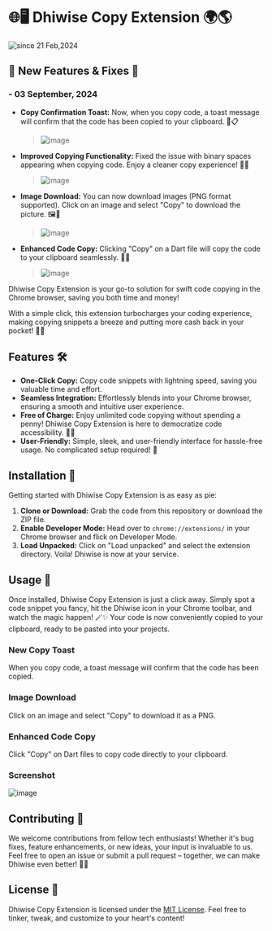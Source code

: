 

# 🌐🖥️ Dhiwise Copy Extension 🌍🌎

<p>
  <img src="https://komarev.com/ghpvc/?username=dhiwise-exts&label=Dhiwise%20Extension&color=0e75b6&style=flat" alt="since 21 Feb,2024" />
</p>

## 🚀 New Features & Fixes 🎉  
###  - 03 September, 2024

- **Copy Confirmation Toast:** Now, when you copy code, a toast message will confirm that the code has been copied to your clipboard. 🚀📋
  > ![image](https://github.com/user-attachments/assets/cb5fdfa3-be63-4d00-b4aa-14a3c3cb23e2)
- **Improved Copying Functionality:** Fixed the issue with binary spaces appearing when copying code. Enjoy a cleaner copy experience! 🧹✨
  >![image](https://github.com/user-attachments/assets/6fb45595-a6a6-482d-adbf-be7739c432e6)
- **Image Download:** You can now download images (PNG format supported). Click on an image and select "Copy" to download the picture. 🖼️💾
  >![image](https://github.com/user-attachments/assets/ae19359a-b9b4-4d0e-b8b8-3d3fec6201b4)
- **Enhanced Code Copy:** Clicking "Copy" on a Dart file will copy the code to your clipboard seamlessly. 📂🔗
  >![image](https://github.com/user-attachments/assets/6010b366-4720-4321-852b-da92ad2bc5d7)

Dhiwise Copy Extension is your go-to solution for swift code copying in the Chrome browser, saving you both time and money! 

With a simple click, this extension turbocharges your coding experience, making copying snippets a breeze and putting more cash back in your pocket! 🎉💸

## Features 🛠️

- **One-Click Copy:** Copy code snippets with lightning speed, saving you valuable time and effort.
- **Seamless Integration:** Effortlessly blends into your Chrome browser, ensuring a smooth and intuitive user experience.
- **Free of Charge:** Enjoy unlimited code copying without spending a penny! Dhiwise Copy Extension is here to democratize code accessibility. 💸🆓
- **User-Friendly:** Simple, sleek, and user-friendly interface for hassle-free usage. No complicated setup required! 🙌

## Installation 🔧

Getting started with Dhiwise Copy Extension is as easy as pie:

1. **Clone or Download:** Grab the code from this repository or download the ZIP file.
2. **Enable Developer Mode:** Head over to `chrome://extensions/` in your Chrome browser and flick on Developer Mode.
3. **Load Unpacked:** Click on "Load unpacked" and select the extension directory. Voila! Dhiwise is now at your service.

## Usage 🚀

Once installed, Dhiwise Copy Extension is just a click away. Simply spot a code snippet you fancy, hit the Dhiwise icon in your Chrome toolbar, and watch the magic happen! 🪄✨ Your code is now conveniently copied to your clipboard, ready to be pasted into your projects.

### New Copy Toast
When you copy code, a toast message will confirm that the code has been copied.

### Image Download
Click on an image and select "Copy" to download it as a PNG.

### Enhanced Code Copy
Click "Copy" on Dart files to copy code directly to your clipboard.

### Screenshot
![image](https://github.com/isaka-james/dhiwise-copy-extension/assets/76619967/a0ff19cc-0457-41fd-95a7-54586fafded7)

## Contributing 🤝

We welcome contributions from fellow tech enthusiasts! Whether it's bug fixes, feature enhancements, or new ideas, your input is invaluable to us. Feel free to open an issue or submit a pull request – together, we can make Dhiwise even better! 💪🌟

## License 📜

Dhiwise Copy Extension is licensed under the [MIT License](LICENSE). Feel free to tinker, tweak, and customize to your heart's content!


